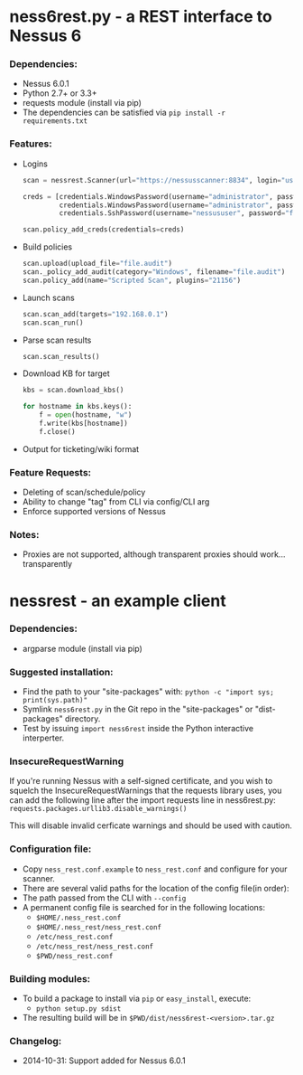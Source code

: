 # ness6rest.py - a REST interface to Nessus 6

### Dependencies:

* Nessus 6.0.1
* Python 2.7+ or 3.3+
* requests module (install via pip)
* The dependencies can be satisfied via `pip install -r requirements.txt`

### Features:

* Logins

  ```python
  scan = nessrest.Scanner(url="https://nessusscanner:8834", login="username", password="password")

  creds = [credentials.WindowsPassword(username="administrator", password="foobar"),
           credentials.WindowsPassword(username="administrator", password="barfoo"),
           credentials.SshPassword(username="nessususer", password="foobar")]

  scan.policy_add_creds(credentials=creds)
  ```
* Build policies

  ```python
  scan.upload(upload_file="file.audit")
  scan._policy_add_audit(category="Windows", filename="file.audit")
  scan.policy_add(name="Scripted Scan", plugins="21156")
  ```

* Launch scans

  ```python
  scan.scan_add(targets="192.168.0.1")
  scan.scan_run()
  ```

* Parse scan results

  ```python
  scan.scan_results()
  ```

* Download KB for target

  ```python
  kbs = scan.download_kbs()

  for hostname in kbs.keys():
      f = open(hostname, "w")
      f.write(kbs[hostname])
      f.close()
  ```

* Output for ticketing/wiki format

### Feature Requests:

* Deleting of scan/schedule/policy
* Ability to change "tag" from CLI via config/CLI arg
* Enforce supported versions of Nessus

### Notes:
* Proxies are not supported, although transparent proxies should work... transparently

# nessrest - an example client

### Dependencies:
* argparse module (install via pip)

### Suggested installation:

* Find the path to your "site-packages" with: `python -c "import sys; print(sys.path)"`
* Symlink `ness6rest.py` in the Git repo in the "site-packages" or "dist-packages" directory.
* Test by issuing `import ness6rest` inside the Python interactive
  interperter.

### InsecureRequestWarning

If you're running Nessus with a self-signed certificate, and you wish to squelch the InsecureRequestWarnings that the requests library uses, you can add the following line after the import requests line in ness6rest.py:
`requests.packages.urllib3.disable_warnings()`

This will disable invalid cerficate warnings and should be used with caution.

### Configuration file:

* Copy `ness_rest.conf.example` to `ness_rest.conf` and configure for your scanner.
* There are several valid paths for the location of the config file(in order):
* The path passed from the CLI with `--config`
* A permanent config file is searched for in the following locations:
    * `$HOME/.ness_rest.conf`
    * `$HOME/.ness_rest/ness_rest.conf`
    * `/etc/ness_rest.conf`
    * `/etc/ness_rest/ness_rest.conf`
    * `$PWD/ness_rest.conf`

### Building modules:

* To build a package to install via `pip` or `easy_install`, execute:
    * `python setup.py sdist`
* The resulting build will be in `$PWD/dist/ness6rest-<version>.tar.gz`

### Changelog:
* 2014-10-31: Support added for Nessus 6.0.1
